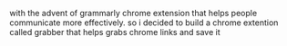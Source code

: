 with the advent of grammarly chrome extension that helps people communicate more effectively. so i decided to build a chrome extention called grabber that helps grabs chrome links and save it

